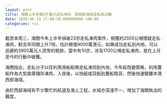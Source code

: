 ```yaml
---
layout: post
title: 海關上半年搗9千萬元走私凍肉　經西部海域走私執法難
date: 2020-06-19 17:08:50.000000000 +08:00
categories: rss
---
```


截至本周三，海關今年上半年偵破23宗走私凍肉案件，檢獲約2500公噸懷疑走私凍肉，較去年同期上升7倍，估計總值9000萬港元，如果成功走私到內地，可以逃避約3900萬元人民幣的稅款，當中有10宗，涉及1700公噸走私凍肉，是在上月至今的行動中破獲。

海關指出，走私分子以往利用漁船船隊走私凍肉到內地，今年起改變策略，利用躉船作為大型倉庫儲存凍肉，入夜後，以快艇或貨船到躉船取貨，然後快速駛離本港西部海域。

由於西部海域有不少繁忙的航道及海上工程，水域亦深淺不一，增加了海關執法的難度。
